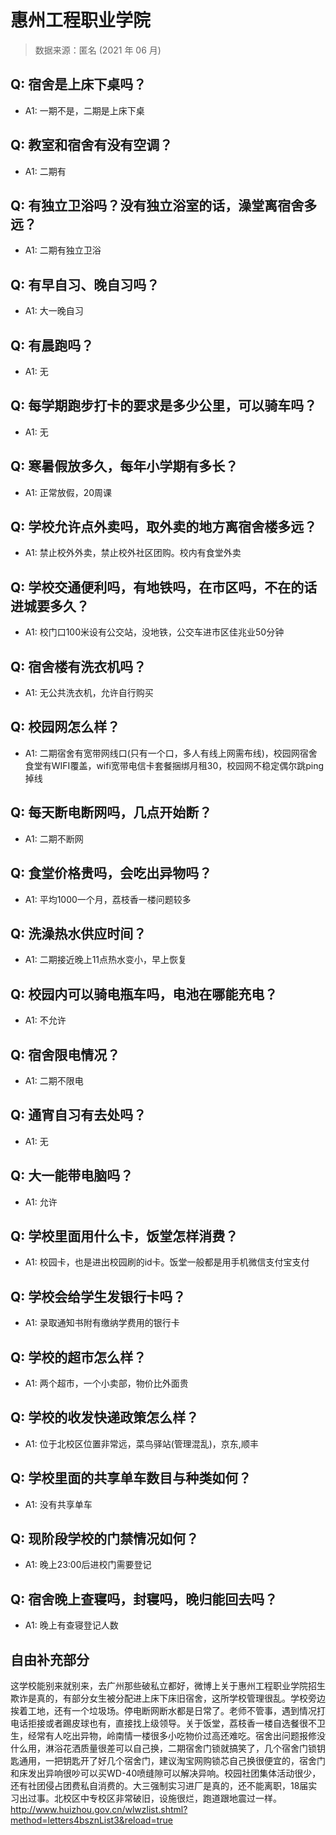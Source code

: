 # 惠州工程职业学院

> 数据来源：匿名 (2021 年 06 月)

## Q: 宿舍是上床下桌吗？

- A1: 一期不是，二期是上床下桌

## Q: 教室和宿舍有没有空调？

- A1: 二期有

## Q: 有独立卫浴吗？没有独立浴室的话，澡堂离宿舍多远？

- A1: 二期有独立卫浴

## Q: 有早自习、晚自习吗？

- A1: 大一晚自习

## Q: 有晨跑吗？

- A1: 无

## Q: 每学期跑步打卡的要求是多少公里，可以骑车吗？

- A1: 无

## Q: 寒暑假放多久，每年小学期有多长？

- A1: 正常放假，20周课

## Q: 学校允许点外卖吗，取外卖的地方离宿舍楼多远？

- A1: 禁止校外外卖，禁止校外社区团购。校内有食堂外卖

## Q: 学校交通便利吗，有地铁吗，在市区吗，不在的话进城要多久？

- A1: 校门口100米设有公交站，没地铁，公交车进市区佳兆业50分钟

## Q: 宿舍楼有洗衣机吗？

- A1: 无公共洗衣机，允许自行购买

## Q: 校园网怎么样？

- A1: 二期宿舍有宽带网线口(只有一个口，多人有线上网需布线)，校园网宿舍食堂有WIFI覆盖，wifi宽带电信卡套餐捆绑月租30，校园网不稳定偶尔跳ping掉线

## Q: 每天断电断网吗，几点开始断？

- A1: 二期不断网

## Q: 食堂价格贵吗，会吃出异物吗？

- A1: 平均1000一个月，荔枝香一楼问题较多

## Q: 洗澡热水供应时间？

- A1: 二期接近晚上11点热水变小，早上恢复

## Q: 校园内可以骑电瓶车吗，电池在哪能充电？

- A1: 不允许

## Q: 宿舍限电情况？

- A1: 二期不限电

## Q: 通宵自习有去处吗？

- A1: 无

## Q: 大一能带电脑吗？

- A1: 允许

## Q: 学校里面用什么卡，饭堂怎样消费？

- A1: 校园卡，也是进出校园刷的id卡。饭堂一般都是用手机微信支付宝支付

## Q: 学校会给学生发银行卡吗？

- A1: 录取通知书附有缴纳学费用的银行卡

## Q: 学校的超市怎么样？

- A1: 两个超市，一个小卖部，物价比外面贵

## Q: 学校的收发快递政策怎么样？

- A1: 位于北校区位置非常远，菜鸟驿站(管理混乱)，京东,顺丰

## Q: 学校里面的共享单车数目与种类如何？

- A1: 没有共享单车

## Q: 现阶段学校的门禁情况如何？

- A1: 晚上23:00后进校门需要登记

## Q: 宿舍晚上查寝吗，封寝吗，晚归能回去吗？

- A1: 晚上有查寝登记人数

## 自由补充部分

这学校能别来就别来，去广州那些破私立都好，微博上关于惠州工程职业学院招生欺诈是真的，有部分女生被分配进上床下床旧宿舍，这所学校管理很乱。学校旁边挨着工地，还有一个垃圾场。停电断网断水都是日常了。老师不管事，遇到情况打电话拒接或者踢皮球也有，直接找上级领导。关于饭堂，荔枝香一楼自选餐很不卫生，经常有人吃出异物，岭南情一楼很多小吃物价过高还难吃。宿舍出问题报修没什么用，淋浴花洒质量很差可以自己换，二期宿舍门锁就搞笑了，几个宿舍门锁钥匙通用，一把钥匙开了好几个宿舍门，建议淘宝网购锁芯自己换很便宜的，宿舍门和床发出异响很吵可以买WD-40喷缝隙可以解决异响。校园社团集体活动很少，还有社团侵占团费私自消费的。大三强制实习进厂是真的，还不能离职，18届实习出过事。北校区中专校区非常破旧，设施很烂，跑道跟地震过一样。http://www.huizhou.gov.cn/wlwzlist.shtml?method=letters4bsznList3&reload=true